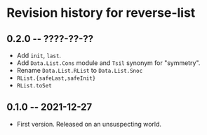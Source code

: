 # Revision history for reverse-list

## 0.2.0 -- ????-??-??

* Add `init`, `last`.
* Add `Data.List.Cons` module and `Tsil` synonym for "symmetry".
* Rename `Data.List.RList` to `Data.List.Snoc`
* `RList.{safeLast,safeInit}`
* `RList.toSet`

## 0.1.0 -- 2021-12-27

* First version. Released on an unsuspecting world.
